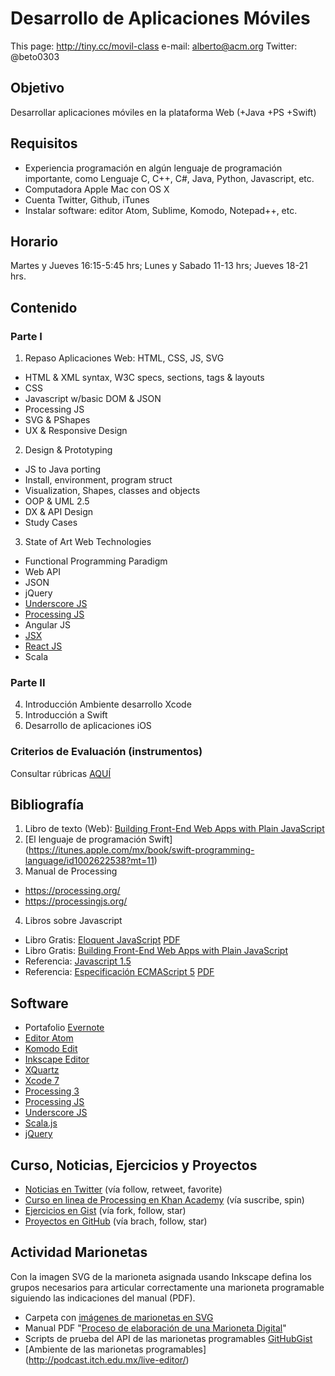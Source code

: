 # Desarrollo de Aplicaciones Móviles
This page: http://tiny.cc/movil-class
e-mail: alberto@acm.org
Twitter: @beto0303

## Objetivo
Desarrollar aplicaciones móviles en la plataforma Web (+Java +PS +Swift)

## Requisitos
* Experiencia programación en algún lenguaje de programación importante, como Lenguaje C, C++, C#, Java, Python, Javascript, etc.
* Computadora Apple Mac con OS X
* Cuenta Twitter, Github, iTunes
* Instalar software: editor Atom, Sublime, Komodo, Notepad++, etc.

## Horario
  Martes y Jueves 16:15-5:45 hrs; Lunes y Sabado 11-13 hrs; Jueves 18-21 hrs.

## Contenido
### Parte I
1. Repaso Aplicaciones Web: HTML, CSS, JS, SVG
  * HTML & XML syntax, W3C specs, sections, tags & layouts
  * CSS
  * Javascript w/basic DOM & JSON
  * Processing JS
  * SVG & PShapes
  * UX & Responsive Design
2. Design & Prototyping
  * JS to Java porting
  * Install, environment, program struct
  * Visualization, Shapes, classes and objects
  * OOP & UML 2.5
  * DX & API Design
  * Study Cases
3. State of Art Web Technologies
  * Functional Programming Paradigm
  * Web API
  * JSON
  * jQuery
  * [Underscore JS](http://www.json.org/)
  * [Processing JS](http://processingjs.org/download/)
  * Angular JS
  * [JSX](http://facebook.github.io/react/docs/jsx-in-depth.html)
  * [React JS](http://facebook.github.io/react/)
  * Scala

### Parte II
4. Introducción Ambiente desarrollo Xcode
5. Introducción a Swift
6. Desarrollo de aplicaciones iOS

### Criterios de Evaluación (instrumentos)
Consultar rúbricas [AQUÍ](http://podcast.itch.edu.mx/master-rubric/)

## Bibliografía
1. Libro de texto (Web): [Building Front-End Web Apps with Plain JavaScript](https://twitter.com/allsecretcoding/status/636432456804077568) 
2. [El lenguaje de programación Swift] (https://itunes.apple.com/mx/book/swift-programming-language/id1002622538?mt=11)
3. Manual de Processing
  * https://processing.org/
  * https://processingjs.org/
4. Libros sobre Javascript
  * Libro Gratis: [Eloquent JavaScript](http://eloquentjavascript.net) [PDF](http://eloquentjavascript.net/Eloquent_JavaScript.pdf)
  * Libro Gratis: [Building Front-End Web Apps with Plain JavaScript](http://t.co/Y03OAX09hr)
  * Referencia: [Javascript 1.5](https://developer.mozilla.org/en-US/docs/Web/JavaScript/Reference)
  * Referencia: [Especificación ECMAScript 5](http://www.ecma-international.org/ecma-262/5.1/) [PDF](http://www.ecmascript.org/docs.php)

## Software
* Portafolio [Evernote](http://evernote.com)
* [Editor Atom](https://atom.io/)
* [Komodo Edit](http://komodoide.com/komodo-edit/)
* [Inkscape Editor](https://inkscape.org/es/descargas/)
* [XQuartz](http://xquartz.macosforge.org/landing)
* [Xcode 7](http://developer.apple.com)
* [Processing 3](http://processing.org/download)
* [Processing JS](http://processingjs.org/download)
* [Underscore JS](http://underscorejs.org/)
* [Scala.js](http://www.scala-js.org/)
* [jQuery](https://jquery.com/)

## Curso, Noticias, Ejercicios y Proyectos
* [Noticias en Twitter](http://twitter.com/beto0303) (vía follow, retweet, favorite)
* [Curso en linea de Processing en Khan Academy](https://www.khanacademy.org/computing/computer-programming/programming) (vía suscribe, spin)
* [Ejercicios en Gist](https://gist.github.com/albertochiwas) (vía fork, follow, star)
* [Proyectos en GitHub](https://github.com/albertochiwas) (vía brach, follow, star)

## Actividad Marionetas
Con la imagen SVG de la marioneta asignada usando Inkscape defina los grupos necesarios para articular correctamente una marioneta programable siguiendo las indicaciones del manual (PDF).
* Carpeta con [imágenes de marionetas en SVG](http://podcast.itch.edu.mx/puppets)
* Manual PDF "[Proceso de elaboración de una Marioneta Digital](http://podcast.itch.edu.mx/puppets/ManualElaboracionMarionetaDigital.pdf)" 
* Scripts de prueba del API de las marionetas programables [GitHubGist](https://gist.github.com/albertochiwas)
* [Ambiente de las marionetas programables] (http://podcast.itch.edu.mx/live-editor/)
